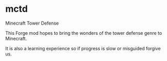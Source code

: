 mctd
====

Minecraft Tower Defense

This Forge mod hopes to bring the wonders of the tower defense genre to Minecraft.

It is also a learning experience so if progress is slow or misguided forgive us.  
